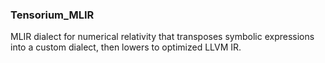 ### Tensorium_MLIR 

MLIR dialect for numerical relativity that transposes symbolic expressions into a custom dialect, then lowers to optimized LLVM IR.
